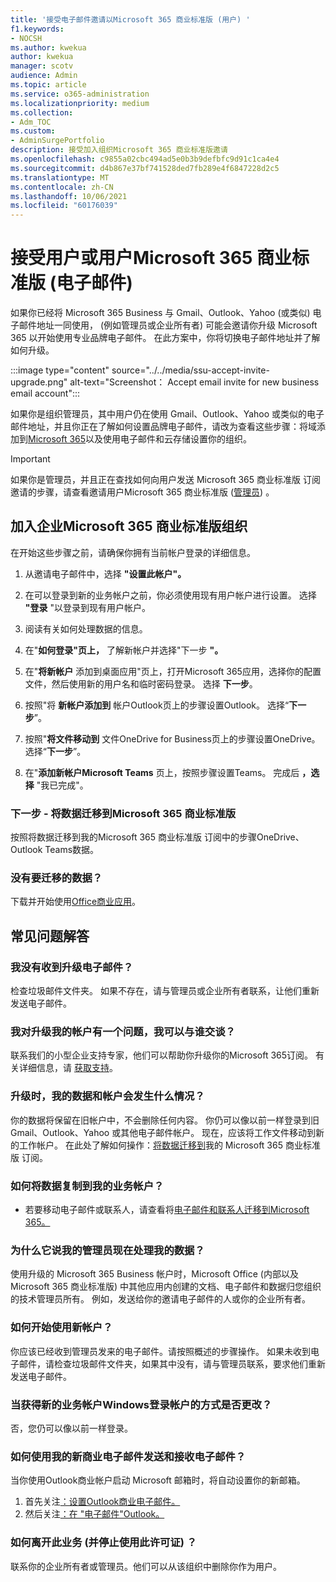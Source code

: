 ```yaml
---
title: '接受电子邮件邀请以Microsoft 365 商业标准版 (用户) '
f1.keywords:
- NOCSH
ms.author: kwekua
author: kwekua
manager: scotv
audience: Admin
ms.topic: article
ms.service: o365-administration
ms.localizationpriority: medium
ms.collection:
- Adm_TOC
ms.custom:
- AdminSurgePortfolio
description: 接受加入组织Microsoft 365 商业标准版邀请
ms.openlocfilehash: c9855a02cbc494ad5e0b3b9defbfc9d91c1ca4e4
ms.sourcegitcommit: d4b867e37bf741528ded7fb289e4f6847228d2c5
ms.translationtype: MT
ms.contentlocale: zh-CN
ms.lasthandoff: 10/06/2021
ms.locfileid: "60176039"
---
```

# <a name="accept-an-email-invitation-to-a-microsoft-365-business-standard-subscription-user"></a>接受用户或用户Microsoft 365 商业标准版 (电子邮件) 

如果你已经将 Microsoft 365 Business 与 Gmail、Outlook、Yahoo (或类似) 电子邮件地址一同使用， (例如管理员或企业所有者) 可能会邀请你升级 Microsoft 365 以开始使用专业品牌电子邮件。  在此方案中，你将切换电子邮件地址并了解如何升级。

:::image type="content" source="../../media/ssu-accept-invite-upgrade.png" alt-text="Screenshot： Accept email invite for new business email account":::

如果你是组织管理员，其中用户仍在使用 Gmail、Outlook、Yahoo 或类似的电子邮件地址，并且你正在了解如何设置品牌电子邮件，请改为查看这些步骤：将域添加到[Microsoft 365](../setup/add-domain.md)以及使用电子邮件和云存储设置你的组织。 [](../setup/setup-business-standard.md#finish-setting-up)

> [!IMPORTANT]
> 如果你是管理员，并且正在查找如何向用户发送 Microsoft 365 商业标准版 订阅邀请的步骤，请查看邀请用户Microsoft 365 商业标准版 ([管理员](admin-invite-business-standard.md)) 。

## <a name="join-a-business-microsoft-365-business-standard-organization"></a>加入企业Microsoft 365 商业标准版组织

在开始这些步骤之前，请确保你拥有当前帐户登录的详细信息。

1. 从邀请电子邮件中，选择 **"设置此帐户"。**

2. 在可以登录到新的业务帐户之前，你必须使用现有用户帐户进行设置。 选择 **"登录** "以登录到现有用户帐户。

3. 阅读有关如何处理数据的信息。

4. 在"**如何登录"页上，** 了解新帐户并选择"下一步 **"。**

5. 在"**将新帐户** 添加到桌面应用"页上，打开Microsoft 365应用，选择你的配置文件，然后使用新的用户名和临时密码登录。 选择 **下一步**。

6. 按照"将 **新帐户添加到** 帐户Outlook页上的步骤设置Outlook。 选择“**下一步**”。

7. 按照"**将文件移动到** 文件OneDrive for Business页上的步骤设置OneDrive。 选择“**下一步**”。

8. 在"**添加新帐户Microsoft Teams** 页上，按照步骤设置Teams。 完成后 **，选择** "我已完成"。

### <a name="next-steps---migrate-your-data-to-microsoft-365-business-standard"></a>下一步 - 将数据迁移到Microsoft 365 商业标准版

按照将数据迁移到我的[](migrate-data-business-standard.md)Microsoft 365 商业标准版 订阅中的步骤OneDrive、Outlook Teams数据。

### <a name="no-data-to-migrate"></a>没有要迁移的数据？

下载并开始使用[Office商业应用](https://support.microsoft.com/office/install-office-apps-from-office-365-dcf2d841-dac7-455b-9a77-fc8f7ee92702)。

## <a name="frequently-asked-questions"></a>常见问题解答

### <a name="i-didnt-receive-an-upgrade-email"></a>我没有收到升级电子邮件？

检查垃圾邮件文件夹。 如果不存在，请与管理员或企业所有者联系，让他们重新发送电子邮件。

### <a name="i-have-a-question-about-upgrading-my-account-who-can-i-talk-to"></a>我对升级我的帐户有一个问题，我可以与谁交谈？

联系我们的小型企业支持专家，他们可以帮助你升级你的Microsoft 365订阅。 有关详细信息，请 [获取支持](../../business-video/get-help-support.md)。

### <a name="what-happens-to-my-data-and-account-when-i-upgrade"></a>升级时，我的数据和帐户会发生什么情况？

你的数据将保留在旧帐户中，不会删除任何内容。  你仍可以像以前一样登录到旧 Gmail、Outlook、Yahoo 或其他电子邮件帐户。 现在，应该将工作文件移动到新的工作帐户。 在此处了解如何操作：[将数据迁移到](migrate-data-business-standard.md)我的 Microsoft 365 商业标准版 订阅。

### <a name="how-can-i-copy-data-to-my-business-account"></a>如何将数据复制到我的业务帐户？

<!--- For steps on copying your data from your old OneDrive account to your new OneDrive for business account, check out: [Migrate data to my Microsoft 365 Business Standard subscription](migrate-data-business-standard.md).-->
- 若要移动电子邮件或联系人，请查看将[电子邮件和联系人迁移到Microsoft 365。](../setup/migrate-email-and-contacts-admin.md)

### <a name="why-does-it-say-my-admin-now-handles-my-data"></a>为什么它说我的管理员现在处理我的数据？

使用升级的 Microsoft 365 Business 帐户时，Microsoft Office (内部以及 Microsoft 365 商业标准版) 中其他应用内创建的文档、电子邮件和数据归您组织的技术管理员所有。 例如，发送给你的邀请电子邮件的人或你的企业所有者。

### <a name="how-do-i-get-started-with-my-new-account"></a>如何开始使用新帐户？

你应该已经收到管理员发来的电子邮件。请按照概述的步骤操作。 如果未收到电子邮件，请检查垃圾邮件文件夹，如果其中没有，请与管理员联系，要求他们重新发送电子邮件。

### <a name="does-the-way-i-login-to-windows-change-when-i-get-a-new-business-account"></a>当获得新的业务帐户Windows登录帐户的方式是否更改？

否，您仍可以像以前一样登录。

### <a name="how-can-i-send-and-receive-emails-with-my-new-business-email"></a>如何使用我的新商业电子邮件发送和接收电子邮件？

当你使用Outlook商业帐户启动 Microsoft 邮箱时，将自动设置你的新邮箱。

1. 首先关注[：设置Outlook商业电子邮件。](../../business-video/setup-outlook.md)
2. 然后关注[：在 "电子邮件"Outlook。](https://support.microsoft.com/office/create-and-send-email-in-outlook-19c32deb-08b6-4f90-a211-02bc5f77f360)

### <a name="how-can-i-leave-this-business-and-stop-using-this-license"></a>如何离开此业务 (并停止使用此许可证) ？

联系你的企业所有者或管理员。他们可以从该组织中删除你作为用户。

<!--1. Open any of your Microsoft 365 apps, like Word, Excel or PowerPoint, select your profile icon and then **Sign in with a different account**. Follow the steps and choose **Next** to set up Outlook.

2. Open Outlook, enter your new email address, and select **Connect**. Follow the steps and choose **Next** to set up OneDrive.

3. Select the OneDrive cloud icon from your taskbar and follow the steps to move your files to your new OneDrive for Business folder. Select **Next** to set up Microsoft Teams.

4. Open Teams, select your profile icon, and then **Add work or school account**. Follow the steps to add your new account to Teams. Select **I'm done** when Teams is set up.-->
